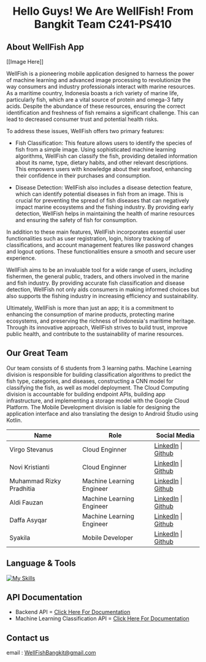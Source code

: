 <h1 align="center">Hello Guys! We Are WellFish! From Bangkit Team C241-PS410</h1>

## About WellFish App
[[Image Here]]

WellFish is a pioneering mobile application designed to harness the power of machine learning and advanced image processing to revolutionize the way consumers and industry professionals interact with marine resources. As a maritime country, Indonesia boasts a rich variety of marine life, particularly fish, which are a vital source of protein and omega-3 fatty acids. Despite the abundance of these resources, ensuring the correct identification and freshness of fish remains a significant challenge. This can lead to decreased consumer trust and potential health risks.

To address these issues, WellFish offers two primary features:

- Fish Classification: This feature allows users to identify the species of fish from a simple image. Using sophisticated machine learning algorithms, WellFish can classify the fish, providing detailed information about its name, type, dietary habits, and other relevant descriptions. This empowers users with knowledge about their seafood, enhancing their confidence in their purchases and consumption.

- Disease Detection: WellFish also includes a disease detection feature, which can identify potential diseases in fish from an image. This is crucial for preventing the spread of fish diseases that can negatively impact marine ecosystems and the fishing industry. By providing early detection, WellFish helps in maintaining the health of marine resources and ensuring the safety of fish for consumption.

In addition to these main features, WellFish incorporates essential user functionalities such as user registration, login, history tracking of classifications, and account management features like password changes and logout options. These functionalities ensure a smooth and secure user experience.

WellFish aims to be an invaluable tool for a wide range of users, including fishermen, the general public, traders, and others involved in the marine and fish industry. By providing accurate fish classification and disease detection, WellFish not only aids consumers in making informed choices but also supports the fishing industry in increasing efficiency and sustainability.

Ultimately, WellFish is more than just an app; it is a commitment to enhancing the consumption of marine products, protecting marine ecosystems, and preserving the richness of Indonesia's maritime heritage. Through its innovative approach, WellFish strives to build trust, improve public health, and contribute to the sustainability of marine resources.

## Our Great Team
Our team consists of 6 students from 3 learning paths. Machine Learning division is responsible for building classification algorithms to predict the fish type, categories, and diseases, constructing a CNN model for classifying the fish, as well as model deployment. The Cloud Computing division is accountable for building endpoint APIs, building app infrastructure, and implementing a storage model with the Google Cloud Platform. The Mobile Development division is liable for designing the application interface and also translating the design to Android Studio using Kotlin.

| Name | Role | Social Media |
| ---- | ---- | ------------ |
| Virgo Stevanus | Cloud Enginner | <a href="https://www.linkedin.com/in/virgo-stevanus-b414b3223/">LinkedIn</a> \| <a href="https://github.com/Virgo-SSS">Github</a> |
| Novi Kristianti | Cloud Enginner | <a href="https://www.linkedin.com/in/novi-kristianti/">LinkedIn</a> \| <a href="https://github.com/kristinaovi">Github</a> |
| Muhammad Rizky Pradhitia | Machine Learning Engineer | <a href="https://www.linkedin.com/in/rizkypradhitia/">LinkedIn</a> \| <a href="https://github.com/RizkyPradhitia">Github</a> |
| Aldi Fauzan | Machine Learning Engineer | <a href="https://www.linkedin.com/in/aldifauzan/">LinkedIn</a> \| <a href="https://github.com/aaldifauzan">Github</a> |
| Daffa Asyqar | Machine Learning Engineer | <a href="http://www.linkedin.com/in/daffasyqarrr">LinkedIn</a> \| <a href="https://github.com/khalishekahmad">Github</a> |
| Syakila | Mobile Developer | <a href="https://www.linkedin.com/in/syakila-b763b7183/">LinkedIn</a> \| <a href="www.linkedin.com/in/virgo-stevanus-b414b3223">Github</a> |

## Language & Tools
[![My Skills](https://skillicons.dev/icons?i=nodejs,laravel,kotlin,mysql,gcp,tensorflow,pytorch)](https://skillicons.dev)

## API Documentation
- Backend API = <a href="https://documenter.getpostman.com/view/19448005/2sA3XMhNgf">Click Here For Documentation</a>
- Machine Learning Classification API = <a href="https://documenter.getpostman.com/view/19448005/2sA3XPBhJE">Click Here For Documentation</a>

## Contact us
email : WellFishBangkit@gmail.com

